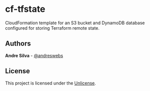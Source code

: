 # cf-tfstate

CloudFormation template for an S3 bucket and DynamoDB database 
configured for storing Terraform remote state.

## Authors

**Andre Silva** - [@andreswebs](https://github.com/andreswebs)

## License

This project is licensed under the [Unlicense](UNLICENSE.md).
